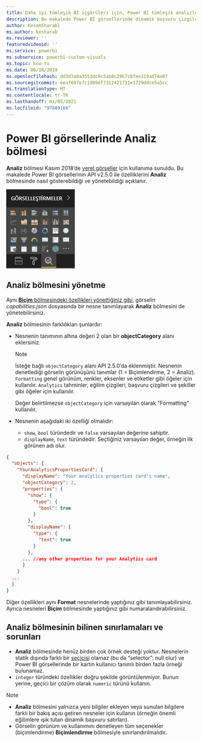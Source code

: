 ```yaml
---
title: Daha iyi tümleşik BI içgörüleri için, Power BI tümleşik analizlerinde Power BI görsellerinde Analizler bölmesi
description: Bu makalede Power BI görsellerinde dinamik başvuru çizgileri oluşturma işlemi açıklanır. Power BI tümleşik analiz kullanarak daha iyi tümleşik BI içgörüleri elde edin.
author: KesemSharabi
ms.author: kesharab
ms.reviewer: ''
featuredvideoid: ''
ms.service: powerbi
ms.subservice: powerbi-custom-visuals
ms.topic: how-to
ms.date: 06/18/2019
ms.openlocfilehash: dd3d3a8a3553dc9c3ab8c2867c6fee319ad74a07
ms.sourcegitcommit: eeaf607e7c1d89ef7312421731e1729ddce5a5cc
ms.translationtype: HT
ms.contentlocale: tr-TR
ms.lasthandoff: 01/05/2021
ms.locfileid: "97889168"
---
```

# <a name="the-analytics-pane-in-power-bi-visuals"></a>Power BI görsellerinde Analiz bölmesi

**Analiz** bölmesi Kasım 2018’de [yerel görseller](../../transform-model/desktop-analytics-pane.md) için kullanıma sunuldu.
Bu makalede Power BI görsellerinin API v2.5.0 ile özelliklerini **Analiz** bölmesinde nasıl gösterebildiği ve yönetebildiği açıklanır.

![Analiz bölmesi](media/analytics-pane/visualization-pane-analytics-tab.png)

## <a name="manage-the-analytics-pane"></a>Analiz bölmesini yönetme

Aynı [**Biçim** bölmesindeki özellikleri yönettiğiniz gibi](./custom-visual-develop-tutorial-format-options.md), görselin *capabilities.json* dosyasında bir nesne tanımlayarak **Analiz** bölmesini de yönetebilirsiniz.

**Analiz** bölmesinin farklılıkları şunlardır:

* Nesnenin tanımının altına değeri 2 olan bir **objectCategory** alanı eklersiniz.

    > [!NOTE]
    > İsteğe bağlı `objectCategory` alanı API 2.5.0’da eklenmiştir. Nesnenin denetlediği görselin görünüşünü tanımlar (1 = Biçimlendirme, 2 = Analiz). `Formatting` genel görünüm, renkler, eksenler ve etiketler gibi öğeler için kullanılır. `Analytics` tahminler, eğilim çizgileri, başvuru çizgileri ve şekiller gibi öğeler için kullanılır.
    >
    > Değer belirtilmezse `objectCategory` için varsayılan olarak "Formatting" kullanılır.

* Nesnenin aşağıdaki iki özelliği olmalıdır:
    * `show`, `bool` türündedir ve `false` varsayılan değerine sahiptir.
    * `displayName`, `text` türündedir. Seçtiğiniz varsayılan değer, örneğin ilk görünen adı olur.

```json
{
  "objects": {
    "YourAnalyticsPropertiesCard": {
      "displayName": "Your analytics properties card's name",
      "objectCategory": 2,
      "properties": {
        "show": {
          "type": {
            "bool": true
          }
        },
        "displayName": {
          "type": {
            "text": true
          }
        },
      ... //any other properties for your Analytics card
      }
    }
  ...
  }
}
```

Diğer özellikleri aynı **Format** nesnelerinde yaptığınız gibi tanımlayabilirsiniz. Ayrıca nesneleri **Biçim** bölmesinde yaptığınız gibi numaralandırabilirsiniz.

## <a name="known-limitations-and-issues-of-the-analytics-pane"></a>Analiz bölmesinin bilinen sınırlamaları ve sorunları

* **Analiz** bölmesinde henüz birden çok örnek desteği yoktur. Nesnelerin statik dışında farklı bir [seçicisi](https://microsoft.github.io/PowerBI-visuals/docs/concepts/objects-and-properties/#selector) olamaz (bu da “selector”: null olur) ve Power BI görsellerinde bir kartın kullanıcı tanımlı birden fazla örneği bulunamaz.
* `integer` türündeki özellikler doğru şekilde görüntülenmiyor. Bunun yerine, geçici bir çözüm olarak `numeric` türünü kullanın.

> [!NOTE]
> * **Analiz** bölmesini yalnızca yeni bilgiler ekleyen veya sunulan bilgilere farklı bir bakış açısı getiren nesneler için kullanın (örneğin önemli eğilimlere ışık tutan dinamik başvuru satırları).
> * Görselin görünüm ve kullanımını denetleyen tüm seçenekler (biçimlendirme) **Biçimlendirme** bölmesiyle sınırlandırılmalıdır.